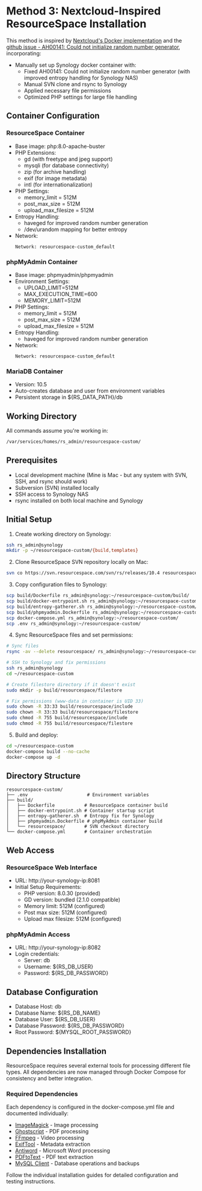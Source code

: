 # Method 3: Nextcloud-Inspired ResourceSpace Installation

This method is inspired by [Nextcloud's Docker implementation](https://github.com/nextcloud/docker) and the [github issue - AH00141: Could not initialize random number generator](https://github.com/nextcloud/docker/issues/1574), incorporating:
- Manually set up Synology docker container with:
  - Fixed AH00141: Could not initialize random number generator (with improved entropy handling for Synology NAS)
  - Manual SVN clone and rsync to Synology
  - Applied necessary file permissions
  - Optimized PHP settings for large file handling

## Container Configuration

### ResourceSpace Container
- Base image: php:8.0-apache-buster
- PHP Extensions:
  - gd (with freetype and jpeg support)
  - mysqli (for database connectivity)
  - zip (for archive handling)
  - exif (for image metadata)
  - intl (for internationalization)
- PHP Settings:
  - memory_limit = 512M
  - post_max_size = 512M
  - upload_max_filesize = 512M
- Entropy Handling:
  - haveged for improved random number generation
  - /dev/urandom mapping for better entropy
- Network:
  ```
  Network: resourcespace-custom_default
  ```

### phpMyAdmin Container
- Base image: phpmyadmin/phpmyadmin
- Environment Settings:
  - UPLOAD_LIMIT=512M
  - MAX_EXECUTION_TIME=600
  - MEMORY_LIMIT=512M
- PHP Settings:
  - memory_limit = 512M
  - post_max_size = 512M
  - upload_max_filesize = 512M
- Entropy Handling:
  - haveged for improved random number generation
- Network:
  ```
  Network: resourcespace-custom_default
  ```

### MariaDB Container
- Version: 10.5
- Auto-creates database and user from environment variables
- Persistent storage in ${RS_DATA_PATH}/db

## Working Directory
All commands assume you're working in:
```bash
/var/services/homes/rs_admin/resourcespace-custom/
```

## Prerequisites
- Local development machine (Mine is Mac - but any system with SVN, SSH, and rsync should work)
- Subversion (SVN) installed locally
- SSH access to Synology NAS
- rsync installed on both local machine and Synology

## Initial Setup
1. Create working directory on Synology:
```bash
ssh rs_admin@synology
mkdir -p ~/resourcespace-custom/{build,templates}
```

2. Clone ResourceSpace SVN repository locally on Mac:
```bash
svn co https://svn.resourcespace.com/svn/rs/releases/10.4 resourcespace
```

3. Copy configuration files to Synology:
```bash
scp build/Dockerfile rs_admin@synology:~/resourcespace-custom/build/
scp build/docker-entrypoint.sh rs_admin@synology:~/resourcespace-custom/build/
scp build/entropy-gatherer.sh rs_admin@synology:~/resourcespace-custom/build/
scp build/phpmyadmin.Dockerfile rs_admin@synology:~/resourcespace-custom/build/
scp docker-compose.yml rs_admin@synology:~/resourcespace-custom/
scp .env rs_admin@synology:~/resourcespace-custom/
```

4. Sync ResourceSpace files and set permissions:
```bash
# Sync files
rsync -av --delete resourcespace/ rs_admin@synology:~/resourcespace-custom/build/resourcespace/

# SSH to Synology and fix permissions
ssh rs_admin@synology
cd ~/resourcespace-custom

# Create filestore directory if it doesn't exist
sudo mkdir -p build/resourcespace/filestore

# Fix permissions (www-data in container is UID 33)
sudo chown -R 33:33 build/resourcespace/include
sudo chown -R 33:33 build/resourcespace/filestore
sudo chmod -R 755 build/resourcespace/include
sudo chmod -R 755 build/resourcespace/filestore
```

5. Build and deploy:
```bash
cd ~/resourcespace-custom
docker-compose build --no-cache
docker-compose up -d
```

## Directory Structure
```
resourcespace-custom/
├── .env                      # Environment variables
├── build/
│   ├── Dockerfile           # ResourceSpace container build
│   ├── docker-entrypoint.sh # Container startup script
│   ├── entropy-gatherer.sh  # Entropy fix for Synology
│   ├── phpmyadmin.Dockerfile # phpMyAdmin container build
│   └── resourcespace/       # SVN checkout directory
└── docker-compose.yml       # Container orchestration
```

## Web Access

### ResourceSpace Web Interface
- URL: http://your-synology-ip:8081
- Initial Setup Requirements:
  - PHP version: 8.0.30 (provided)
  - GD version: bundled (2.1.0 compatible)
  - Memory limit: 512M (configured)
  - Post max size: 512M (configured)
  - Upload max filesize: 512M (configured)

### phpMyAdmin Access
- URL: http://your-synology-ip:8082
- Login credentials:
  - Server: db
  - Username: ${RS_DB_USER}
  - Password: ${RS_DB_PASSWORD}

## Database Configuration
- Database Host: db
- Database Name: ${RS_DB_NAME}
- Database User: ${RS_DB_USER}
- Database Password: ${RS_DB_PASSWORD}
- Root Password: ${MYSQL_ROOT_PASSWORD}

## Dependencies Installation

ResourceSpace requires several external tools for processing different file types. All dependencies are now managed through Docker Compose for consistency and better integration.

### Required Dependencies
Each dependency is configured in the docker-compose.yml file and documented individually:
- [ImageMagick](../docs/dependencies/01_ImageMagick.md) - Image processing
- [Ghostscript](../docs/dependencies/02_Ghostscript.md) - PDF processing
- [FFmpeg](../docs/dependencies/03_ffmpeg.md) - Video processing
- [ExifTool](../docs/dependencies/04_Exiftool.md) - Metadata extraction
- [Antiword](../docs/dependencies/05_AntiWord.md) - Microsoft Word processing
- [PDFtoText](../docs/dependencies/06_PDFtoText.md) - PDF text extraction
- [MySQL Client](../docs/dependencies/07_MySQL_Client.md) - Database operations and backups

Follow the individual installation guides for detailed configuration and testing instructions.